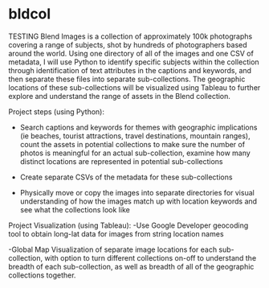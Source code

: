 # bldcol

TESTING
Blend Images is a collection of approximately 100k photographs covering a range of subjects, shot by hundreds of photographers based around the world. Using one directory of all of the images and one CSV of metadata, I will use Python to identify specific subjects within the collection through identification of text attributes in the captions and keywords, and then separate these files into separate sub-collections. The geographic locations of these sub-collections will be visualized using Tableau to further explore and understand the range of assets in the Blend collection.

Project steps (using Python):
- Search captions and keywords for themes with geographic implications (ie beaches, tourist attractions, travel destinations, mountain ranges), count the assets in potential collections to make sure the number of photos is meaningful for an actual sub-collection, examine how many distinct locations are represented in potential sub-collections

- Create separate CSVs of the metadata for these sub-collections

- Physically move or copy the images into separate directories for visual understanding of how the images match up with location keywords and see what the collections look like

Project Visualization (using Tableau):
-Use Google Developer geocoding tool to obtain long-lat data for images from string location names

-Global Map Visualization of separate image locations for each sub-collection, with option to turn different collections on-off to understand the breadth of each sub-collection, as well as breadth of all of the geographic collections together.
